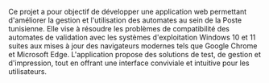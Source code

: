 Ce projet a pour objectif de développer une application web permettant d'améliorer la 
gestion et l'utilisation des automates  au sein de la Poste tunisienne. Elle vise à résoudre les 
problèmes de compatibilité des automates de validation avec les systèmes d'exploitation 
Windows 10 et 11 suites aux mises à jour des navigateurs modernes tels que Google Chrome 
et Microsoft Edge. L'application propose des solutions de test, de gestion et d'impression, tout 
en offrant une interface conviviale et intuitive pour les utilisateurs.
